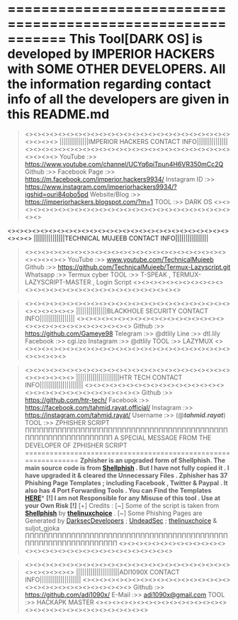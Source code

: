 ===========================================================
This Tool[DARK OS] is developed by IMPERIOR HACKERS with SOME OTHER DEVELOPERS. All the information regarding contact info of all the developers are given in this README.md
===========================================================
><><><><><><><><><><><><><><><><><><><><><><><><><><><><><>
||||||||||||||IMPERIOR HACKERS CONTACT INFO|||||||||||||||
><><><><><><><><><><><><><><><><><><><><><><><><><><><><><>
YouTube :>> https://www.youtube.com/channel/UCYq6piTpun4H6VR350mCc2Q
Github :>> 
Facebook Page :>> https://m.facebook.com/imperior.hackers9934/
Instagram ID :>> https://www.instagram.com/imperiorhackers9934/?igshid=ouri84obo5pd
Website/Blog :>> https://imperiorhackers.blogspot.com/?m=1
TOOL :>> DARK OS
><><><><><><><><><><><><><><><><><><><><><><><><><><><><><>


<><><><><><><><><><><><><><><><><><><><><><><><><><><><><><>
|||||||||||||||TECHNICAL MUJEEB CONTACT INFO||||||||||||||||
><><><><><><><><>><><><><><><><><><><><><><><><><><><><><><>
YouTube :>> www.youtube.com/TechnicalMujeeb
Github :>> https://github.com/TechnicalMujeeb/Termux-Lazyscript.git
Whatsapp :>> Termux cyber
TOOL :>> T-SPEAK , TERMUX-LAZYSCRIPT-MASTER , Login Script
><><><><><><><><><><><><><><><><><><><><><><><><><><><><><><>



><><><><><><><><><><><><><><><><><><><><><><><><><><><><><><><>
|||||||||||||||BLACKHOLE SECURITY CONTACT INFO|||||||||||||||||
><><><><><><><><><><><><><><><><><><><><><><><><><><><><><><><>
Github :>> https://github.com/Gameye98
Telegram :>> @dtlily
Line :>> dtl.lily
Facebook :>> cgi.izo
Instagram :>> @dtlily
TOOL :>> LAZYMUX
><><><><><><><><><><><><><><><><><><><><><><><><><><><><><><><>



><><><><><><><><><><><><><><><><><><><><><><><><><><><><><><><>
|||||||||||||||||||||HTR TECH CONTACT INFO|||||||||||||||||||||
><><><><><><><><><><><><><><><><><><><><><><><><><><><><><><><>
Github :>> https://github.com/htr-tech/
Facebook :>> https://facebook.com/tahmid.rayat.official/
Instagram :>> https://instagram.com/tahmid.rayat/
Username :>> (@***tahmid.rayat***)
TOOL :>> ZPHISHER SCRIPT
ΠΠΠΠΠΠΠΠΠΠΠΠΠΠΠΠΠΠΠΠΠΠΠΠΠΠΠΠΠΠΠΠΠΠΠΠΠΠΠΠΠΠΠΠΠΠΠΠΠΠΠΠΠΠΠΠΠΠΠΠΠΠΠ
A SPECIAL MESSAGE FROM THE DEVELOPER OF ZPHISHER SCRIPT 
===============================================================
**Zphisher is an upgraded form of Shellphish. The main source code is from [Shellphish](https://github.com/thelinuxchoice/shellphish) . But I have not fully copied it . I have upgraded it & cleared the Unnecessary Files . Zphisher has 37 Phishing Page Templates ; including Facebook , Twitter & Paypal . It also has 4 Port Forwarding Tools . You can Find the Templates [HERE](/websites/Pages.md)***
 **[!] I am not Responsible for any Misuse of this tool . Use at your Own Risk [!]**
[+] Credits :
[~] Some of the script is taken from [**Shellphish**](https://github.com/thelinuxchoice/shellphish/) by [**thelinuxchoice**](https://github.com/thelinuxchoice/) .
[~] Some Phishing Pages are Generated by [DarksecDevelopers](https://github.com/DarksecDevelopers/) ; [UndeadSec](https://github.com/UndeadSec/) ; [thelinuxchoice](https://github.com/thelinuxchoice/) & suljot_gjoka
ΠΠΠΠΠΠΠΠΠΠΠΠΠΠΠΠΠΠΠΠΠΠΠΠΠΠΠΠΠΠΠΠΠΠΠΠΠΠΠΠΠΠΠΠΠΠΠΠΠΠΠΠΠΠΠΠΠΠΠΠΠΠΠΠ
><><><><><><><><><><><><><><><><><><><><><><><><><><><><><><><>


><><><><><><><><><><><><><><><><><><><><><><><><><><><><><><><>
|||||||||||||||||||||ADI1090X CONTACT INFO||||||||||||||||||||
><><><><><><><><><><><><><><><><><><><><><><><><><><><><><><><>
Github :>> https://github.com/adi1090x/
E-Mail :>> adi1090x@gmail.com
TOOL :>> HACKAPK MASTER
><><><><><><><><><><><><><><><><><><><><><><><><><><><><><><><>
